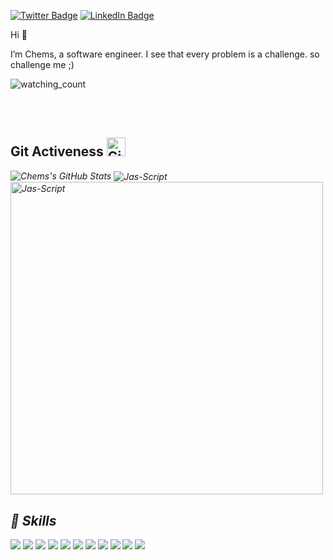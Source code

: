 [![Twitter Badge](https://img.shields.io/badge/Twitter-Profile-informational?style=flat&logo=twitter&logoColor=white&color=1CA2F1)](https://twitter.com/chemsnouioua)
[![LinkedIn Badge](https://img.shields.io/badge/LinkedIn-Profile-informational?style=flat&logo=linkedin&logoColor=white&color=0D76A8)](https://www.linkedin.com/in/chemsnouioua/)



Hi 👋

I’m Chems, a software engineer. I see that every problem is a challenge. so challenge me ;)

<p align="left"> 
<img src="https://komarev.com/ghpvc/?username=chemsnouioua&color=brightgreen" alt="watching_count" />
 </p>

<br><br>
## Git Activeness <img src="https://media.giphy.com/media/W5eoZHPpUx9sapR0eu/giphy.gif" width="30px" alt="Git"/>&nbsp;<i>
  
<img src="https://github-readme-stats.vercel.app/api?username=chemsnouioua&show_icons=true&hide_border=true&count_private=true&theme=shades-of-purple&icon_color=fad000" alt="Chems's GitHub Stats">
<img align="center" src="https://github-readme-streak-stats.herokuapp.com/?user=chemsnouioua&count_private=true&theme=radical" alt="Jas-Script" />
<img align="center" width=500 src="https://github-readme-stats.vercel.app/api/top-langs/?username=chemsnouioua&count_private=true&theme=radical" alt="Jas-Script" />



<br>


## 💼 Skills

![](https://img.shields.io/badge/Code-Java-informational?style=flat&logo=Java&logoColor=white&color=4AB197)
![](https://img.shields.io/badge/Code-JasperReports-informational?style=flat&logo=JasperReports&logoColor=white&color=4AB197)
![](https://img.shields.io/badge/Code-SpringBoot-informational?style=flat&logo=Spring&logoColor=white&color=4AB197)
![](https://img.shields.io/badge/Code-PostgreSQL-informational?style=flat&logo=PostgreSQL&logoColor=white&color=4AB197)
![](https://img.shields.io/badge/Code-MySQL-informational?style=flat&logo=MySQL&logoColor=white&color=4AB197)
![](https://img.shields.io/badge/Code-Oracle-informational?style=flat&logo=Oracle&logoColor=white&color=4AB197)
![](https://img.shields.io/badge/Style-CSS-informational?style=flat&logo=css3&logoColor=white&color=4AB197)
![](https://img.shields.io/badge/Tools-GitHub-informational?style=flat&logo=GitHub&logoColor=white&color=4AB197)
![](https://img.shields.io/badge/Tools-NPM-informational?style=flat&logo=npm&logoColor=white&color=4AB197)
![](https://img.shields.io/badge/Code-JavaScript-informational?style=flat&logo=JavaScript&logoColor=white&color=4AB197)
![](https://img.shields.io/badge/Tools-Jenkins-informational?style=flat&logo=jenkins&logoColor=white&color=4AB197)
